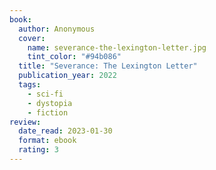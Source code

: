 ```yaml
---
book:
  author: Anonymous
  cover:
    name: severance-the-lexington-letter.jpg
    tint_color: "#94b086"
  title: "Severance: The Lexington Letter"
  publication_year: 2022
  tags:
    - sci-fi
    - dystopia
    - fiction
review:
  date_read: 2023-01-30
  format: ebook
  rating: 3
---
```



